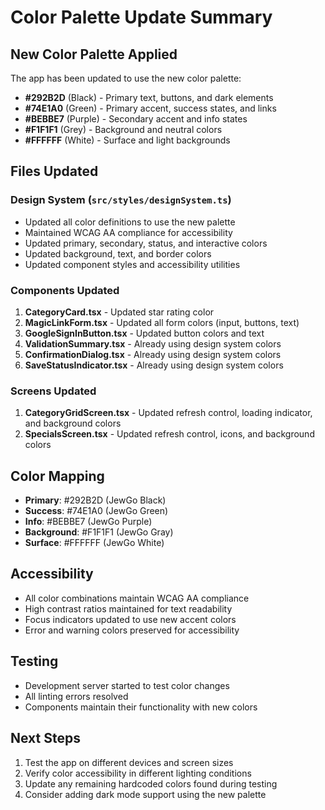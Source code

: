 # Color Palette Update Summary

## New Color Palette Applied
The app has been updated to use the new color palette:

- **#292B2D** (Black) - Primary text, buttons, and dark elements
- **#74E1A0** (Green) - Primary accent, success states, and links
- **#BEBBE7** (Purple) - Secondary accent and info states
- **#F1F1F1** (Grey) - Background and neutral colors
- **#FFFFFF** (White) - Surface and light backgrounds

## Files Updated

### Design System (`src/styles/designSystem.ts`)
- Updated all color definitions to use the new palette
- Maintained WCAG AA compliance for accessibility
- Updated primary, secondary, status, and interactive colors
- Updated background, text, and border colors
- Updated component styles and accessibility utilities

### Components Updated
1. **CategoryCard.tsx** - Updated star rating color
2. **MagicLinkForm.tsx** - Updated all form colors (input, buttons, text)
3. **GoogleSignInButton.tsx** - Updated button colors and text
4. **ValidationSummary.tsx** - Already using design system colors
5. **ConfirmationDialog.tsx** - Already using design system colors
6. **SaveStatusIndicator.tsx** - Already using design system colors

### Screens Updated
1. **CategoryGridScreen.tsx** - Updated refresh control, loading indicator, and background colors
2. **SpecialsScreen.tsx** - Updated refresh control, icons, and background colors

## Color Mapping
- **Primary**: #292B2D (JewGo Black)
- **Success**: #74E1A0 (JewGo Green)
- **Info**: #BEBBE7 (JewGo Purple)
- **Background**: #F1F1F1 (JewGo Gray)
- **Surface**: #FFFFFF (JewGo White)

## Accessibility
- All color combinations maintain WCAG AA compliance
- High contrast ratios maintained for text readability
- Focus indicators updated to use new accent colors
- Error and warning colors preserved for accessibility

## Testing
- Development server started to test color changes
- All linting errors resolved
- Components maintain their functionality with new colors

## Next Steps
1. Test the app on different devices and screen sizes
2. Verify color accessibility in different lighting conditions
3. Update any remaining hardcoded colors found during testing
4. Consider adding dark mode support using the new palette
